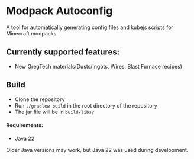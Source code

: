 # Modpack Autoconfig
A tool for automatically generating config files and kubejs scripts for Minecraft modpacks.

## Currently supported features:

* New GregTech materials(Dusts/Ingots, Wires, Blast Furnace recipes)



## Build
* Clone the repository
* Run `./gradlew build` in the root directory of the repository
* The jar file will be in `build/libs/`

#### Requirements:
* Java 22

Older Java versions may work, but Java 22 was used during development.